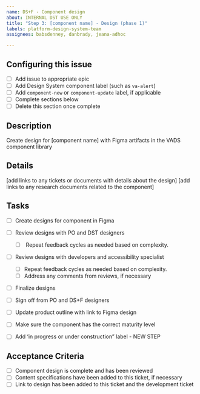 ```yaml
---
name: DS+F - Component design
about: INTERNAL DST USE ONLY
title: "Step 3: [component name] - Design (phase 1)"
labels: platform-design-system-team
assignees: babsdenney, danbrady, jeana-adhoc

---
```


## Configuring this issue
- [ ] Add issue to appropriate epic
- [ ] Add Design System component label (such as `va-alert`)
- [ ] Add `component-new` or `component-update` label, if applicable
- [ ] Complete sections below
- [ ] Delete this section once complete

## Description
Create design for [component name] with Figma artifacts in the VADS component library

## Details
[add links to any tickets or documents with details about the design]
[add links to any research documents related to the component]

## Tasks
- [ ] Create designs for component in Figma
- [ ] Review designs with PO and DST designers
    - [ ]  Repeat feedback cycles as needed based on complexity.
 - [ ] Review designs with developers and accessibility specialist
     - [ ]  Repeat feedback cycles as needed based on complexity.
     - [ ] Address any comments from reviews, if necessary
- [ ] Finalize designs 
- [ ] Sign off from PO and DS+F designers
- [ ] Update product outline with link to Figma design
- [ ] Make sure the component has the correct maturity level
- [ ] Add ‘in progress or under construction” label - NEW STEP


## Acceptance Criteria
- [ ] Component design is complete and has been reviewed
- [ ] Content specifications have been added to this ticket, if necessary
- [ ] Link to design has been added to this ticket and the development ticket
